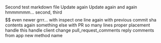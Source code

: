 Second test markdown file
Update again
Update again and again
hmmmmmm...
second, third
$$$$
$$
even newer
grrr...
with inspect
one line
again
with previous commit sha
contents
again
something else
with PR
so many lines
proper placement
handle this
handle
client
change
pull_request_comments
reply
comments
from app
new method name
